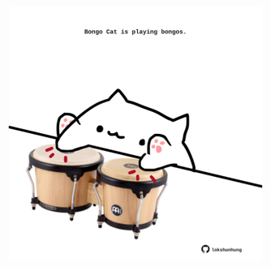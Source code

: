 <!-- built at 05/04/2024, 23:00:37 UTC -->
<p align="center">
  <img width="500" height="500" src="./ReadmeImage.svg">
</p>
